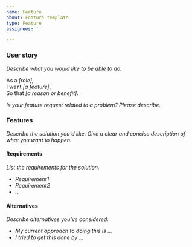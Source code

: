 ```yaml
---
name: Feature
about: Feature template
type: Feature
assignees: ''

---
```


### User story
*Describe what you would like to be able to do:*  
  
As a *[role]*,  
I want *[a feature]*,  
So that *[a reason or benefit]*.

*Is your feature request related to a problem? Please describe.*

### Features
*Describe the solution you'd like. Give a clear and concise description of what you want to happen.*

#### Requirements
*List the requirements for the solution.*
- *Requirement1*
- *Requirement2*
- *...*

#### Alternatives
*Describe alternatives you've considered:*  
- *My current approach to  doing this is ...*
- *I tried to get this done by ...*
